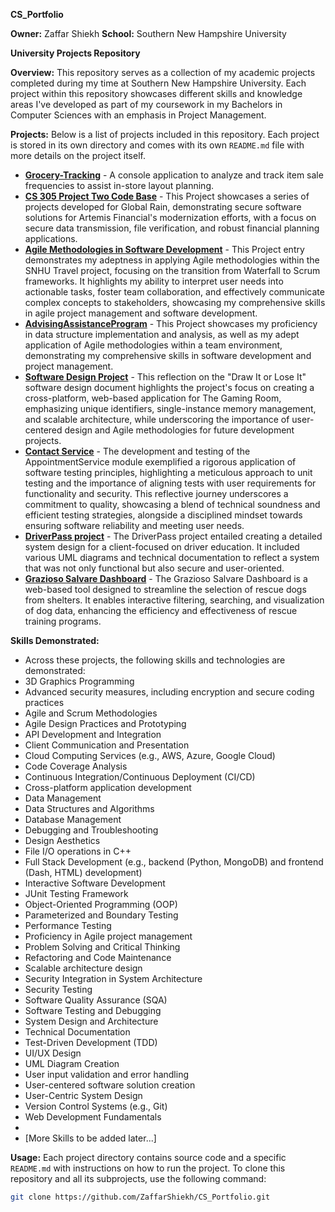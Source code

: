 **CS_Portfolio**

**Owner:** Zaffar Shiekh
**School:** Southern New Hampshire University

**University Projects Repository**

**Overview:**
This repository serves as a collection of my academic projects completed during my time at Southern New Hampshire University. Each project within this repository showcases different skills and knowledge areas I've developed as part of my coursework in my Bachelors in Computer Sciences with an emphasis in Project Management.

**Projects:**
Below is a list of projects included in this repository. Each project is stored in its own directory and comes with its own `README.md` file with more details on the project itself.

- [**Grocery-Tracking**]([./Grocery-Tracking](https://github.com/zaffarshiekh/CS_Portfolio/tree/21cc9e2f53e6266086344c8fed7634fcd826aa84/Grocery-Tracking%20(VS))) - A console application to analyze and track item sale frequencies to assist in-store layout planning.
- [**CS 305 Project Two Code Base**](https://github.com/zaffarshiekh/CS_Portfolio/tree/ffd6d0069291b5d46eabb673c68208a14164285f/CS%20305%20Project%20Two%20Code%20Base) - This Project showcases a series of projects developed for Global Rain, demonstrating secure software solutions for Artemis Financial's modernization efforts, with a focus on secure data transmission, file verification, and robust financial planning applications.
- [**Agile Methodologies in Software Development**](https://github.com/zaffarshiekh/CS_Portfolio/tree/92dfd90a661bdc872f5cbe59af3616214dd4ce5e/Agile%20Methodologies%20in%20Software%20Development%20%E2%80%93%20SNHU%20Travel%20Project) - This Project entry demonstrates my adeptness in applying Agile methodologies within the SNHU Travel project, focusing on the transition from Waterfall to Scrum frameworks. It highlights my ability to interpret user needs into actionable tasks, foster team collaboration, and effectively communicate complex concepts to stakeholders, showcasing my comprehensive skills in agile project management and software development.
- [**AdvisingAssistanceProgram**](AdvisingAssistanceProgram) - This Project showcases my proficiency in data structure implementation and analysis, as well as my adept application of Agile methodologies within a team environment, demonstrating my comprehensive skills in software development and project management.
- [**Software Design Project**](https://github.com/zaffarshiekh/CS_Portfolio/tree/38f385357d834ee9032a584b247a4144eb933448/Software%20Design%20Project) - This reflection on the "Draw It or Lose It" software design document highlights the project's focus on creating a cross-platform, web-based application for The Gaming Room, emphasizing unique identifiers, single-instance memory management, and scalable architecture, while underscoring the importance of user-centered design and Agile methodologies for future development projects.
- [**Contact Service**](https://github.com/zaffarshiekh/CS_Portfolio/tree/61e4722fa0bb592e47c2c6e463f633f0298b3865/Contact%20Service/ContactService) - The development and testing of the AppointmentService module exemplified a rigorous application of software testing principles, highlighting a meticulous approach to unit testing and the importance of aligning tests with user requirements for functionality and security. This reflective journey underscores a commitment to quality, showcasing a blend of technical soundness and efficient testing strategies, alongside a disciplined mindset towards ensuring software reliability and meeting user needs.
- [**DriverPass project**](https://github.com/zaffarshiekh/CS_Portfolio/tree/290281a525c5b1961cf4ed161751934e88661577/DriverPass%20project) - The DriverPass project entailed creating a detailed system design for a client-focused on driver education. It included various UML diagrams and technical documentation to reflect a system that was not only functional but also secure and user-oriented.
- [**Grazioso Salvare Dashboard**](https://github.com/zaffarshiekh/CS_Portfolio/tree/f59ffa71433b7dfc6d3f6a609c2267bfe5be4d66/Grazioso%20Salvare%20Dashboard) - The Grazioso Salvare Dashboard is a web-based tool designed to streamline the selection of rescue dogs from shelters. It enables interactive filtering, searching, and visualization of dog data, enhancing the efficiency and effectiveness of rescue training programs.

[//]: # (New Projects to be added.)

**Skills Demonstrated:**
- Across these projects, the following skills and technologies are demonstrated:
- 3D Graphics Programming
- Advanced security measures, including encryption and secure coding practices
- Agile and Scrum Methodologies
- Agile Design Practices and Prototyping
- API Development and Integration
- Client Communication and Presentation
- Cloud Computing Services (e.g., AWS, Azure, Google Cloud)
- Code Coverage Analysis
- Continuous Integration/Continuous Deployment (CI/CD)
- Cross-platform application development
- Data Management
- Data Structures and Algorithms
- Database Management
- Debugging and Troubleshooting
- Design Aesthetics
- File I/O operations in C++
- Full Stack Development (e.g., backend (Python, MongoDB) and frontend (Dash, HTML) development)
- Interactive Software Development
- JUnit Testing Framework
- Object-Oriented Programming (OOP)
- Parameterized and Boundary Testing
- Performance Testing
- Proficiency in Agile project management
- Problem Solving and Critical Thinking
- Refactoring and Code Maintenance
- Scalable architecture design
- Security Integration in System Architecture
- Security Testing
- Software Quality Assurance (SQA)
- Software Testing and Debugging
- System Design and Architecture
- Technical Documentation
- Test-Driven Development (TDD)
- UI/UX Design
- UML Diagram Creation
- User input validation and error handling
- User-centered software solution creation
- User-Centric System Design
- Version Control Systems (e.g., Git)
- Web Development Fundamentals
- 
-	[More Skills to be added later...]

**Usage:**
Each project directory contains source code and a specific `README.md` with instructions on how to run the project. To clone this repository and all its subprojects, use the following command:

```bash
git clone https://github.com/ZaffarShiekh/CS_Portfolio.git
